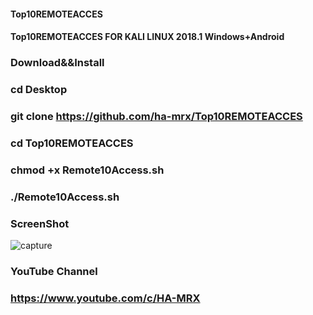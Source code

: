 #### Top10REMOTEACCES

#### Top10REMOTEACCES FOR KALI LINUX 2018.1 Windows+Android

### Download&&Install 

### cd Desktop

### git clone https://github.com/ha-mrx/Top10REMOTEACCES

### cd Top10REMOTEACCES

### chmod +x Remote10Access.sh

### ./Remote10Access.sh

### ScreenShot


![capture](https://user-images.githubusercontent.com/33704360/37547557-722d30e4-2983-11e8-9bfa-e5d1fcba950d.PNG)


### YouTube Channel

### https://www.youtube.com/c/HA-MRX




